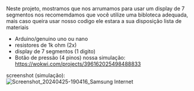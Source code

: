 Neste projeto, mostramos que nos arrumamos para usar um display de 7 segmentos
nos recomemdamos que você utilize uma bibloteca adequada, mais caso queira usar nosso codigo ele
estara a sua disposição
lista de materiais
- Arduino/genuino uno ou nano
- resistores de 1k ohm (2x)
- display de 7 segmentos (1 digito)
- Botão de pressão (4 pinos)
nossa simulação:
https://wokwi.com/projects/396162025498488833

screenshot (simulação):
![Screenshot_20240425-190416_Samsung Internet](https://github.com/Golfinsstd/display-de-7-segmentos-/assets/165297153/19a85916-980b-401e-9697-80af0ce036a9)
